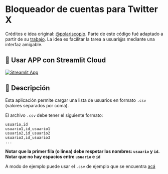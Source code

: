 # Bloqueador de cuentas para Twitter X

Créditos e idea original: [@polariscopio](https://twitter.com/polariscopi0). Parte de este código fué adaptado a partir de su [trabajo](https://t.co/oaA5W8KlZm). La idea es facilitar la tarea a usuari@s mediante una interfaz amigable.

## 📢 Usar APP con Streamlit Cloud

[![Streamlit App](https://static.streamlit.io/badges/streamlit_badge_black_white.svg)]()

## 📝 Descripción

Esta aplicación permite cargar una lista de usuarios en formato `.csv` (valores separados por coma).

El archivo `.csv` debe tener el siguiente formato:

```
usuario,id
usuario1,id_usuario1
usuario2,id_usuario2
usuario3,id_usuario3
...

```
**Notar que la primer fila (o línea) debe respetar los nombres: `usuario` y `id`.**
**Notar que no hay espacios entre `usuario` e `id`**

A modo de ejemplo puede usar el `.csv` de ejemplo que se encuentra [acá](https://github.com/taumaturgodedatos/bloqueador-lista-x/blob/main/example/blocklist.csv)
